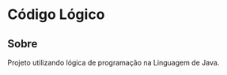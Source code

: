 <h1>Código Lógico</h1>

<h2>Sobre</h2>
<p>Projeto utilizando lógica de programação na Linguagem de Java.</p>
